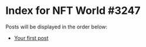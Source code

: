 # Index for NFT World #3247
Posts will be displayed in the order below:

- [Your first post](./001-first.md)

